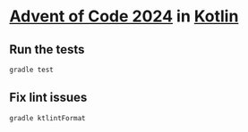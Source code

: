 # [Advent of Code 2024](https://adventofcode.com/2024) in [Kotlin](https://kotlinlang.org/)

## Run the tests
```sh
gradle test
```

## Fix lint issues
```sh
gradle ktlintFormat
```
